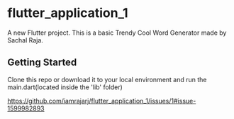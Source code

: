 # flutter_application_1

A new Flutter project. This is a basic Trendy Cool Word Generator made by Sachal Raja.

## Getting Started

Clone this repo or download it to your local environment and run the main.dart(located inside the 'lib' folder)

https://github.com/iamrajarj/flutter_application_1/issues/1#issue-1599982893

